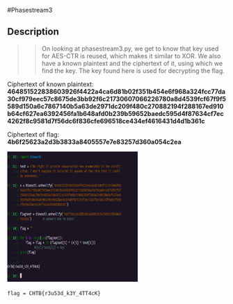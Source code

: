 #Phasestream3
## Description


>> On looking at phasestream3.py, we get to know that key used for AES-CTR is reused, which makes it similar to XOR. We also have a known plaintext and the ciphertext of it, using which we find the key. The key found here is used for decrypting the flag.

Ciphertext of known plaintext:  **464851522838603926f4422a4ca6d81b02f351b454e6f968a324fcc77da30cf979eec57c8675de3bb92f6c21730607066226780a8d4539fcf67f9f5589d150a6c7867140b5a63de2971dc209f480c270882194f288167ed910b64cf627ea6392456fa1b648afd0b239b59652baedc595d4f87634cf7ec4262f8c9581d7f56dc6f836cfe696518ce434ef4616431d4d1b361c**

Ciphertext of flag: 
**4b6f25623a2d3b3833a8405557e7e83257d360a054c2ea**


<p align="left">

<img src = "../asset/PS3.png" width = "300" height = "300" >

</p>
 
`flag = CHTB{r3u53d_k3Y_4TT4cK}`
